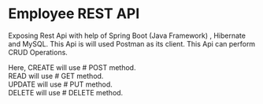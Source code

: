 # Employee REST API 
Exposing Rest Api with help of Spring Boot (Java Framework) , Hibernate and MySQL.
This Api is will used Postman as its client.
This Api can perform CRUD Operations.

Here,
 CREATE  will use # POST method.                                                                                                
 READ will use # GET method.                                                                        
 UPDATE will use # PUT method.                                                                                             
 DELETE will use # DELETE method.                                                                                  
 


 
